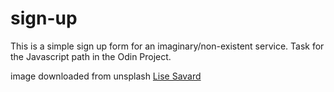 # sign-up

This is a simple sign up form for an imaginary/non-existent service. Task for the Javascript path in the Odin Project.

image downloaded from unsplash [Lise Savard](https://unsplash.com/photos/tzbCLKHMj08)